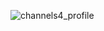 ![channels4_profile](https://github.com/user-attachments/assets/9e033d20-c370-45e0-974a-71093f078589)
